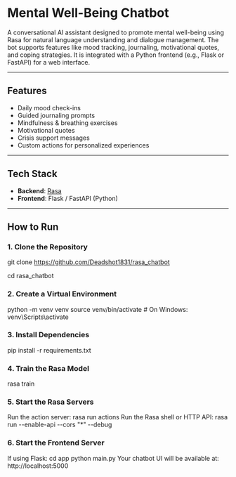 # Mental Well-Being Chatbot

A conversational AI assistant designed to promote mental well-being using Rasa for natural language understanding and dialogue management. The bot supports features like mood tracking, journaling, motivational quotes, and coping strategies. It is integrated with a Python frontend (e.g., Flask or FastAPI) for a web interface.

---

##  Features

- Daily mood check-ins
- Guided journaling prompts
- Mindfulness & breathing exercises
- Motivational quotes
- Crisis support messages
- Custom actions for personalized experiences

---

## Tech Stack

- **Backend**: [Rasa](https://rasa.com/)
- **Frontend**: Flask / FastAPI (Python)
---

## How to Run 

### 1. Clone the Repository
git clone https://github.com/Deadshot1831/rasa_chatbot

cd rasa_chatbot

### 2. Create a Virtual Environment
python -m venv venv
source venv/bin/activate  # On Windows: venv\Scripts\activate

### 3. Install Dependencies
pip install -r requirements.txt
### 4. Train the Rasa Model
rasa train

### 5. Start the Rasa Servers
Run the action server:
rasa run actions
Run the Rasa shell or HTTP API:
rasa run --enable-api --cors "*" --debug
### 6. Start the Frontend Server
If using Flask:
cd app
python main.py
Your chatbot UI will be available at: http://localhost:5000
